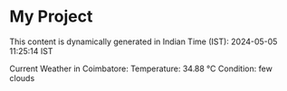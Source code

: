 # My Project

This content is dynamically generated in Indian Time (IST): 2024-05-05 11:25:14 IST


Current Weather in Coimbatore:
Temperature: 34.88 °C
Condition: few clouds
